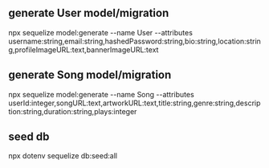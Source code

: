 ## generate User model/migration
npx sequelize model:generate --name User --attributes username:string,email:string,hashedPassword:string,bio:string,location:string,profileImageURL:text,bannerImageURL:text

## generate Song model/migration
npx sequelize model:generate --name Song --attributes userId:integer,songURL:text,artworkURL:text,title:string,genre:string,description:string,duration:string,plays:integer

## seed db
npx dotenv sequelize db:seed:all
